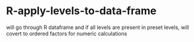 # R-apply-levels-to-data-frame
will go through R dataframe and if all levels are present in preset levels, will covert to ordered factors for numeric calculations
